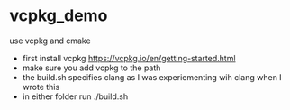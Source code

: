 # vcpkg_demo
use vcpkg and cmake
* first install vcpkg https://vcpkg.io/en/getting-started.html
* make sure you add vcpkg to the path
* the build.sh specifies clang as I was experiementing wih clang when I wrote this
* in either folder run ./build.sh
